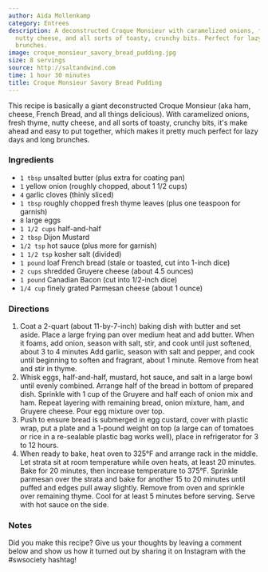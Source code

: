 ```yaml
---
author: Aida Mollenkamp
category: Entrees
description: A deconstructed Croque Monsieur with caramelized onions, fresh thyme,
  nutty cheese, and all sorts of toasty, crunchy bits. Perfect for lazy days and long
  brunches.
image: croque_monsieur_savory_bread_pudding.jpg
size: 8 servings
source: http://saltandwind.com
time: 1 hour 30 minutes
title: Croque Monsieur Savory Bread Pudding
---
```

This recipe is basically a giant deconstructed Croque Monsieur (aka ham, cheese, French Bread, and all things delicious). With caramelized onions, fresh thyme, nutty cheese, and all sorts of toasty, crunchy bits, it's make ahead and easy to put together, which makes it pretty much perfect for lazy days and long brunches.

### Ingredients

* `1 tbsp` unsalted butter (plus extra for coating pan)
* `1` yellow onion (roughly chopped, about 1 1/2 cups)
* `4` garlic cloves (thinly sliced)
* `1 tbsp` roughly chopped fresh thyme leaves (plus one teaspoon for garnish)
* `8` large eggs
* `1 1/2 cups` half-and-half
* `2 tbsp` Dijon Mustard
* `1/2 tsp` hot sauce (plus more for garnish)
* `1 1/2 tsp` kosher salt (divided)
* `1 pound` loaf French bread (stale or toasted, cut into 1-inch dice)
* `2 cups` shredded Gruyere cheese (about 4.5 ounces)
* `1 pound` Canadian Bacon (cut into 1/2-inch dice)
* `1/4 cup` finely grated Parmesan cheese (about 1 ounce)

### Directions

1. Coat a 2-quart (about 11-by-7-inch) baking dish with butter and set aside. Place a large frying pan over medium heat and add butter. When it foams, add onion, season with salt, stir, and cook until just softened, about 3 to 4 minutes Add garlic, season with salt and pepper, and cook until beginning to soften and fragrant, about 1 minute. Remove from heat and stir in thyme.
2. Whisk eggs, half-and-half, mustard, hot sauce, and salt in a large bowl until evenly combined. Arrange half of the bread in bottom of prepared dish. Sprinkle with 1 cup of the Gruyere and half each of onion mix and ham. Repeat layering with remaining bread, onion mixture, ham, and Gruyere cheese. Pour egg mixture over top.
3. Push to ensure bread is submerged in egg custard, cover with plastic wrap, put a plate and a 1-pound weight on top (a large can of tomatoes or rice in a re-sealable plastic bag works well), place in refrigerator for 3 to 12 hours.
4. When ready to bake, heat oven to 325°F and arrange rack in the middle. Let strata sit at room temperature while oven heats, at least 20 minutes. Bake for 20 minutes, then increase temperature to 375°F. Sprinkle parmesan over the strata and bake for another 15 to 20 minutes until puffed and edges pull away slightly. Remove from oven and sprinkle over remaining thyme. Cool for at least 5 minutes before serving. Serve with hot sauce on the side.

### Notes

Did you make this recipe? Give us your thoughts by leaving a comment below and show us how it turned out by sharing it on Instagram with the #swsociety hashtag!
